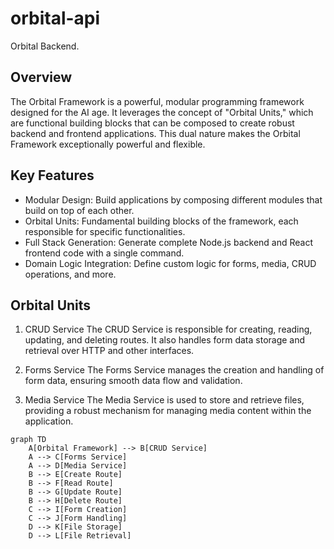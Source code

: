# orbital-api
Orbital Backend.

## Overview
The Orbital Framework is a powerful, modular programming framework designed for the AI age. It leverages the concept of "Orbital Units," which are functional building blocks that can be composed to create robust backend and frontend applications. This dual nature makes the Orbital Framework exceptionally powerful and flexible.

## Key Features
* Modular Design: Build applications by composing different modules that build on top of each other.
* Orbital Units: Fundamental building blocks of the framework, each responsible for specific functionalities.
* Full Stack Generation: Generate complete Node.js backend and React frontend code with a single command.
* Domain Logic Integration: Define custom logic for forms, media, CRUD operations, and more.

## Orbital Units
1. CRUD Service
The CRUD Service is responsible for creating, reading, updating, and deleting routes. It also handles form data storage and retrieval over HTTP and other interfaces.

2. Forms Service
The Forms Service manages the creation and handling of form data, ensuring smooth data flow and validation.

3. Media Service
The Media Service is used to store and retrieve files, providing a robust mechanism for managing media content within the application.


```mermaid
graph TD
    A[Orbital Framework] --> B[CRUD Service]
    A --> C[Forms Service]
    A --> D[Media Service]
    B --> E[Create Route]
    B --> F[Read Route]
    B --> G[Update Route]
    B --> H[Delete Route]
    C --> I[Form Creation]
    C --> J[Form Handling]
    D --> K[File Storage]
    D --> L[File Retrieval]
```

